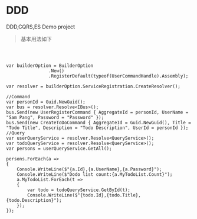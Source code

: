# DDD
DDD,CQRS,ES Demo project

>基本用法如下

<pre>
<code>


var builderOption = BuilderOption
                .New()
                .RegisterDefault(typeof(UserCommandHandle).Assembly);

var resolver = builderOption.ServiceRegistration.CreateResolver();

//Command
var personId = Guid.NewGuid();
var bus = resolver.Resolve&lt;IBus>();
bus.Send(new UserRegisterCommand { AggregateId = personId, UserName = "Sam Pang", Password = "Password" });
bus.Send(new CreateToDoCommand { AggregateId = Guid.NewGuid(), Title = "Todo Title", Description = "Todo Description", UserId = personId });
//Query
var userQueryService = resolver.Resolve&lt;QueryService<UserReadModel>>();
var todoQueryService = resolver.Resolve&lt;QueryService<ToDoReadModel>>();
var persons = userQueryService.GetAll();

persons.ForEach(a =>
{
    Console.WriteLine($"{a.Id},{a.UserName},{a.Password}");
    Console.WriteLine($"Dodo list count:{a.MyTodoList.Count}");
    a.MyTodoList.ForEach(t =>
    {
        var todo = todoQueryService.GetById(t);
        Console.WriteLine($"{todo.Id},{todo.Title},{todo.Description}");
    });
});
</code>
</pre>
